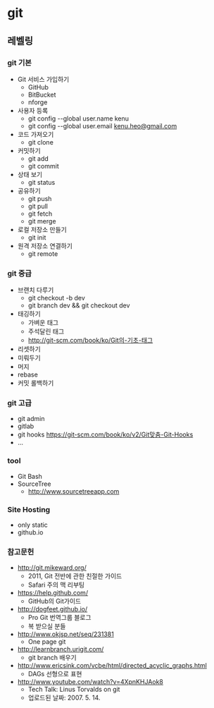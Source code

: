 # git
## 레벨링
### git 기본
* Git 서비스 가입하기
  * GitHub
  * BitBucket
  * nforge
* 사용자 등록
  * git config --global user.name kenu
  * git config --global user.email kenu.heo@gmail.com
* 코드 가져오기
  * git clone
* 커밋하기
  * git add
  * git commit
* 상태 보기
  * git status
* 공유하기
  * git push
  * git pull
  * git fetch
  * git merge
* 로컬 저장소 만들기
  * git init
* 원격 저장소 연결하기
  * git remote

### git 중급
* 브랜치 다루기
  * git checkout -b dev
  * git branch dev && git checkout dev
* 태깅하기
  * 가벼운 태그
  * 주석달린 태그
  * http://git-scm.com/book/ko/Git의-기초-태그
* 리셋하기
* 미뤄두기
* 머지
* rebase
* 커밋 롤백하기

### git 고급
* git admin
* gitlab
* git hooks https://git-scm.com/book/ko/v2/Git맞춤-Git-Hooks
* …

### tool
* Git Bash
* SourceTree
  * http://www.sourcetreeapp.com

### Site Hosting
* only static
* github.io


### 참고문헌
* http://git.mikeward.org/
  * 2011, Git 전반에 관한 친절한 가이드
  * Safari 주의 맥 리부팅
* https://help.github.com/
  * GitHub의 Git가이드
* http://dogfeet.github.io/
  * Pro Git 번역그룹 블로그
  * 복 받으실 분들
* http://www.okjsp.net/seq/231381
  * One page git
* http://learnbranch.urigit.com/
  * git branch 배우기
* http://www.ericsink.com/vcbe/html/directed_acyclic_graphs.html
  * DAGs 선형으로 표현
* http://www.youtube.com/watch?v=4XpnKHJAok8
  * Tech Talk: Linus Torvalds on git
  * 업로드된 날짜: 2007. 5. 14.
